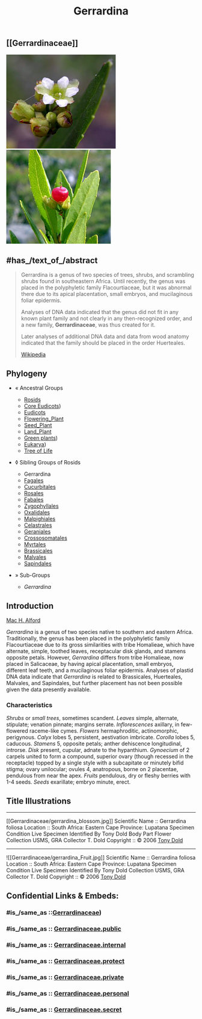 ﻿---
title: Gerrardina
---

## [[Gerrardinaceae]] 

![gerrardina](Gerrardinaceae/gerrardina_blossom.jpg)  ![gerrardina_Fruit](Gerrardinaceae/gerrardina_Fruit.jpg) 

## #has_/text_of_/abstract 

> Gerrardina is a genus of two species of trees, shrubs, and scrambling shrubs found in southeastern Africa. 
> Until recently, the genus was placed in the polyphyletic family Flacourtiaceae, 
> but it was abnormal there due to its apical placentation, small embryos, and mucilaginous foliar epidermis. 
> 
> Analyses of DNA data indicated that the genus did not fit in any known plant family 
> and not clearly in any then-recognized order, and a new family, **Gerrardinaceae**, was thus created for it. 
> 
> Later analyses of additional DNA data and data from wood anatomy 
> indicated that the family should be placed in the order Huerteales.
>
> [Wikipedia](https://en.wikipedia.org/wiki/Gerrardina) 
> 
## Phylogeny 

-   « Ancestral Groups  
    -   [Rosids](../Rosids.md)
    -  [Core Eudicots](../../Core_Eudicots.md))
    -   [Eudicots](../../../Eudicots.md)
    -   [Flowering_Plant](../../../../Flowering_Plant.md)
    -   [Seed_Plant](../../../../../Seed_Plant.md)
    -   [Land_Plant](../../../../../../Land_Plant.md)
    -  [Green plants](../../../../../../../Plant.md))
    -  [Eukarya](../../../../../../../../Eukarya.md))
    -   [Tree of Life](../../../../../../../../Tree_of_Life.md)

-   ◊ Sibling Groups of  Rosids
    -   Gerrardina
    -   [Fagales](Fagales.md)
    -   [Cucurbitales](Cucurbitales.md)
    -   [Rosales](Rosales.md)
    -   [Fabales](Fabales.md)
    -   [Zygophyllales](Zygophyllales.md)
    -   [Oxalidales](Oxalidales.md)
    -   [Malpighiales](Malpighiales.md)
    -   [Celastrales](Celastrales.md)
    -   [Geraniales](Geraniales.md)
    -   [Crossosomatales](Crossosomatales.md)
    -   [Myrtales](Myrtales.md)
    -   [Brassicales](Brassicales.md)
    -   [Malvales](Malvales.md)
    -   [Sapindales](Sapindales.md)

-   » Sub-Groups 
	- *Gerrardina* 


## Introduction

[Mac H. Alford]()

*Gerrardina* is a genus of two species native to southern and eastern
Africa. Traditionally, the genus has been placed in the polyphyletic
family Flacourtiaceae due to its gross similarities with tribe
Homalieae, which have alternate, simple, toothed leaves, receptacular
disk glands, and stamens opposite petals. However, *Gerrardina* differs
from tribe Homalieae, now placed in Salicaceae, by having apical
placentation, small embryos, different leaf teeth, and a mucilaginous
foliar epidermis. Analyses of plastid DNA data indicate that
*Gerrardina* is related to Brassicales, Huerteales, Malvales, and
Sapindales, but further placement has not been possible given the data
presently available.

### Characteristics

*Shrubs* or *small trees*, sometimes scandent. *Leaves* simple,
alternate, stipulate; venation pinnate; margins serrate.
*Inflorescences* axillary, in few-flowered raceme-like cymes. *Flowers*
hermaphroditic, actinomorphic, perigynous. *Calyx* lobes 5, persistent,
aestivation imbricate. *Corolla* lobes 5, caducous. *Stamens* 5,
opposite petals; anther dehiscence longitudinal, introrse. *Disk*
present, cupular, adnate to the hypanthium. *Gynoecium* of 2 carpels
united to form a compound, superior ovary (though recessed in the
receptacle) topped by a single style with a subcapitate or minutely
bifid stigma; ovary unilocular; ovules 4, anatropous, borne on 2
placentae, pendulous from near the apex. *Fruits* pendulous, dry or
fleshy berries with 1-4 seeds. *Seeds* exarillate; embryo minute, erect.

## Title Illustrations

-------------------
[[Gerrardinaceae/gerrardina_blossom.jpg]]
Scientific Name ::     Gerrardina foliosa
Location ::           South Africa: Eastern Cape Province: Lupatana
Specimen Condition   Live Specimen
Identified By        Tony Dold
Body Part            Flower
Collection           USMS, GRA
Collector            T. Dold
Copyright ::            © 2006 [Tony Dold](http://www.ru.ac.za/botany)


-------------------
![[Gerrardinaceae/gerrardina_Fruit.jpg]]
Scientific Name ::     Gerrardina foliosa
Location ::           South Africa: Eastern Cape Province: Lupatana
Specimen Condition   Live Specimen
Identified By        Tony Dold
Collection           USMS, GRA
Collector            T. Dold
Copyright ::            © 2006 [Tony Dold](http://www.ru.ac.za/botany)


## Confidential Links & Embeds: 

### #is_/same_as ::[Gerrardinaceae](Gerrardinaceae.md)) 

### #is_/same_as :: [Gerrardinaceae.public](/_public/bio/bio~Domain/Eukarya/Plants/Land_Plant/Seed_Plant/Flowering_Plant/Eudicots/Core_Eudicots/Rosids/Gerrardinaceae.public.md) 

### #is_/same_as :: [Gerrardinaceae.internal](/_internal/bio/bio~Domain/Eukarya/Plants/Land_Plant/Seed_Plant/Flowering_Plant/Eudicots/Core_Eudicots/Rosids/Gerrardinaceae.internal.md) 

### #is_/same_as :: [Gerrardinaceae.protect](/_protect/bio/bio~Domain/Eukarya/Plants/Land_Plant/Seed_Plant/Flowering_Plant/Eudicots/Core_Eudicots/Rosids/Gerrardinaceae.protect.md) 

### #is_/same_as :: [Gerrardinaceae.private](/_private/bio/bio~Domain/Eukarya/Plants/Land_Plant/Seed_Plant/Flowering_Plant/Eudicots/Core_Eudicots/Rosids/Gerrardinaceae.private.md) 

### #is_/same_as :: [Gerrardinaceae.personal](/_personal/bio/bio~Domain/Eukarya/Plants/Land_Plant/Seed_Plant/Flowering_Plant/Eudicots/Core_Eudicots/Rosids/Gerrardinaceae.personal.md) 

### #is_/same_as :: [Gerrardinaceae.secret](/_secret/bio/bio~Domain/Eukarya/Plants/Land_Plant/Seed_Plant/Flowering_Plant/Eudicots/Core_Eudicots/Rosids/Gerrardinaceae.secret.md)

